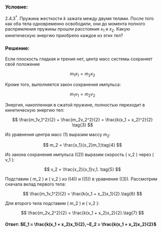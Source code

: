 ###  Условие:

$2.4.3^*.$ Пружина жесткости $k$ зажата между двумя телами. После того как оба тела одновременно освободили, они до момента полного распрямления пружины прошли расстояния $x_1$ и $x_2$. Какую кинетическую энергию приобрело каждое из этих тел?

###  Решение:

Если плоскость гладкая и трения нет, центр масс системы сохраняет своё положение

$$
m_1x_1 = m_2x_2 \tag{1}
$$

Кроме того, выполняется закон сохранения импульса:

$$
m_1v_1 = m_2v_2 \tag{2}
$$

Энергия, накопленная в сжатой пружине, полностью переходит в кинетическую энергию тел:

$$
\frac{m_1v_1^2}{2} + \frac{m_2v_2^2}{2} = \frac{k(x_1 + x_2)^2}{2} \tag{3}
$$

Из уравнения центра масс $(1)$ выразим массу $m_2$:

$$
m_2 = \frac{x_1}{x_2}m_1;\tag{4}
$$

Из закона сохранения импульса \((2)\) выразим скорость \( v_2 \) через \( v_1 \):

$$
v_2 = \frac{x_2}{x_1}v_1. \tag{5}
$$

Подставим \( m_2 \) и \( v_2 \) из \((4)\) и \((5)\) в уравнение \((3)\). Рассмотрим сначала вклад первого тела:

$$
\frac{m_1v_1^2}{2} = \frac{k(x_1 + x_2)x_1}{2}.\tag{6}
$$

Для второго тела подставим \( m_2 \) и \( v_2 \):

$$
\frac{m_2v_2^2}{2} = \frac{k(x_1 + x_2)x_2}{2}.\tag{7}
$$

#### Ответ: $E_1 = \frac{k(x_1 + x_2)x_1}{2},~E_2 = \frac{k(x_1 + x_2)x_2}{2}$